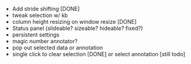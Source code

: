 
* Add stride shifting [DONE]
* tweak selection w/ kb
* column height resizing on window resize [DONE]
* Status panel (slideable? sizeable? hideable? fixed?)
* persistent settings
* magic number annotator?
* pop out selected data or annotation
* single click to clear selection [DONE] or select annotation [still todo]
